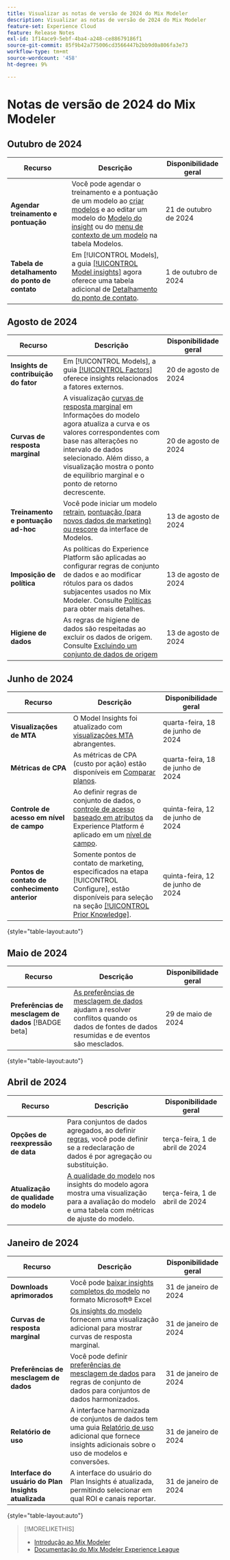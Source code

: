 ```yaml
---
title: Visualizar as notas de versão de 2024 do Mix Modeler
description: Visualizar as notas de versão de 2024 do Mix Modeler
feature-set: Experience Cloud
feature: Release Notes
exl-id: 1f14ace9-5ebf-4ba4-a248-ce88679186f1
source-git-commit: 85f9b42a775006cd3566447b2bb9d0a806fa3e73
workflow-type: tm+mt
source-wordcount: '458'
ht-degree: 9%

---
```


# Notas de versão de 2024 do Mix Modeler

## Outubro de 2024

| Recurso | Descrição | Disponibilidade geral |
|---|---|---|
| **Agendar treinamento e pontuação** | Você pode agendar o treinamento e a pontuação de um modelo ao [criar modelos](/help/models/build.md#schedule) e ao editar um modelo do [Modelo do insight](/help/models/insights.md#edit) ou do [menu de contexto de um modelo](/help/models/overview.md#edit) na tabela Modelos. | 21 de outubro de 2024 |
| **Tabela de detalhamento do ponto de contato** | Em [!UICONTROL Models], a guia [[!UICONTROL Model insights]](/help/models/insights.md#factors) agora oferece uma tabela adicional de [Detalhamento do ponto de contato](../models/insights.md#touchpoint-breakdown). | 1 de outubro de 2024 |

## Agosto de 2024

| Recurso | Descrição | Disponibilidade geral |
|---|---|---|
| **Insights de contribuição do fator** | Em [!UICONTROL Models], a guia [[!UICONTROL Factors]](/help/models/insights.md#factors) oferece insights relacionados a fatores externos. | 20 de agosto de 2024 |
| **Curvas de resposta marginal** | A visualização [curvas de resposta marginal](/help/models/insights.md#model-insights-1) em Informações do modelo agora atualiza a curva e os valores correspondentes com base nas alterações no intervalo de dados selecionado. Além disso, a visualização mostra o ponto de equilíbrio marginal e o ponto de retorno decrescente. | 20 de agosto de 2024 |
| **Treinamento e pontuação ad-hoc** | Você pode iniciar um modelo [retrain](/help/models/overview.md#retrain), [pontuação (para novos dados de marketing) ou rescore](/help/models/overview.md#score-or-rescore) da interface de Modelos. | 13 de agosto de 2024 |
| **Imposição de política** | As políticas do Experience Platform são aplicadas ao configurar regras de conjunto de dados e ao modificar rótulos para os dados subjacentes usados no Mix Modeler. Consulte [Políticas](../data-governance/policies.md) para obter mais detalhes. | 13 de agosto de 2024 |
| **Higiene de dados** | As regras de higiene de dados são respeitadas ao excluir os dados de origem. Consulte [Excluindo um conjunto de dados de origem](../harmonize-data/dataset-rules.md#delete-a-source-dataset) | 13 de agosto de 2024 |

## Junho de 2024

| Recurso | Descrição | Disponibilidade geral |
|---|---|---|
| **Visualizações de MTA** | O Model Insights foi atualizado com [visualizações MTA](../models/insights.md#attribution) abrangentes. | quarta-feira, 18 de junho de 2024 |
| **Métricas de CPA** | As métricas de CPA (custo por ação) estão disponíveis em [Comparar planos](../plans/compare.md). | quarta-feira, 18 de junho de 2024 |
| **Controle de acesso em nível de campo** | Ao definir regras de conjunto de dados, o [controle de acesso baseado em atributos](https://experienceleague.adobe.com/en/docs/experience-platform/access-control/abac/overview) da Experience Platform é aplicado em um [nível de campo](../harmonize-data/dataset-rules.md#field-level-access-control). | quinta-feira, 12 de junho de 2024 |
| **Pontos de contato de conhecimento anterior** | Somente pontos de contato de marketing, especificados na etapa [!UICONTROL Configure], estão disponíveis para seleção na seção [[!UICONTROL Prior Knowledge]](../models/build.md). | quinta-feira, 12 de junho de 2024 |

{style="table-layout:auto"}

## Maio de 2024

| Recurso | Descrição | Disponibilidade geral |
|---|---|---|
| **Preferências de mesclagem de dados** [!BADGE beta] | [As preferências de mesclagem de dados](../harmonize-data/dataset-rules.md#data-merge-preferences) ajudam a resolver conflitos quando os dados de fontes de dados resumidas e de eventos são mesclados. | 29 de maio de 2024 |

{style="table-layout:auto"}




## Abril de 2024

| Recurso | Descrição | Disponibilidade geral |
|---|---|---|
| **Opções de reexpressão de data** | Para conjuntos de dados agregados, ao definir [regras](../harmonize-data/dataset-rules.md), você pode definir se a redeclaração de dados é por agregação ou substituição. | terça-feira, 1 de abril de 2024 |
| **Atualização de qualidade do modelo** | [A qualidade do modelo](/help/models/insights.md) nos insights do modelo agora mostra uma visualização para a avaliação do modelo e uma tabela com métricas de ajuste do modelo. | terça-feira, 1 de abril de 2024 |


## Janeiro de 2024

| Recurso | Descrição | Disponibilidade geral |
|---|---|---|
| **Downloads aprimorados** | Você pode [baixar insights completos do modelo](../models/insights.md) no formato Microsoft® Excel | 31 de janeiro de 2024 |
| **Curvas de resposta marginal** | [Os insights do modelo](../models/insights.md) fornecem uma visualização adicional para mostrar curvas de resposta marginal. | 31 de janeiro de 2024 |
| **Preferências de mesclagem de dados** | Você pode definir [preferências de mesclagem de dados](../harmonize-data/dataset-rules.md#data-merge-preferences) para regras de conjunto de dados para conjuntos de dados harmonizados. | 31 de janeiro de 2024 |
| **Relatório de uso** | A interface harmonizada de conjuntos de dados tem uma guia [Relatório de uso](../harmonize-data/usage-report.md) adicional que fornece insights adicionais sobre o uso de modelos e conversões. | 31 de janeiro de 2024 |
| **Interface do usuário do Plan Insights atualizada** | A interface do usuário do Plan Insights é atualizada, permitindo selecionar em qual ROI e canais reportar. | 31 de janeiro de 2024 |

{style="table-layout:auto"}


>[!MORELIKETHIS]
>
>* [Introdução ao Mix Modeler](https://business.adobe.com/products/experience-platform/planning-and-measurement.html)
>* [Documentação do Mix Modeler Experience League](https://experienceleague.adobe.com/en/docs/mix-modeler?lang=pt-BR)
